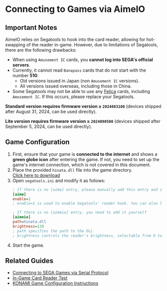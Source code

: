 # Connecting to Games via AimeIO

## Important Notes
AimeIO relies on Segatools to hook into the card reader, allowing for hot-swapping of the reader in-game. However, due to limitations of Segatools, there are the following drawbacks:
* When using `Amusement IC` cards, you **cannot log into SEGA's official servers**.
* Currently, it cannot read `Banapass` cards that do not start with the number **510**:
  * Old versions issued in Japan (non `Amusement IC` versions).
  * All versions issued overseas, including those in China.
* Some Segatools may not be able to use any [Felica](https://zh.wikipedia.org/wiki/FeliCa) cards, including `Amusement IC`. If this occurs, please replace your Segatools.

**Standard version requires firmware version ≥ `2024083100`** (devices shipped after August 31, 2024, can be used directly).

**Lite version requires firmware version ≥ `2024090500`** (devices shipped after September 5, 2024, can be used directly).

## Game Configuration
1. First, ensure that your game is **connected to the internet** and shows a **green globe icon** after entering the game. If not, you need to set up the game's internet connection, which is not covered in this document.
2. Place the provided `hinata.dll` file into the game directory.  
   [Click here to download](https://github.com/nerimoe/HINATA-release/releases/download/HINATA-2024090500/hinata.dll)
3. Open `segatools.ini` and modify it as follows:
   ```ini
   ; If there is no [aime] entry, please manually add this entry and its content
   [aime]
   enable=1
   ; enable=1 is used to enable Segatools' reader hook. You can also leave it blank, as it is enabled by default.

   ; If there is no [aimeio] entry, you need to add it yourself
   [aimeio]
   path=hinata.dll
   brightness=128
   ; path specifies the path to the DLL
   ; brightness controls the reader's brightness, selectable from 0 to 255. If not specified, the default is 128.
   ```
4. Start the game.

## Related Guides
* [Connecting to SEGA Games via Serial Protocol](serial.md)
* [In-Game Card Reader Test](in_game_test.md)
* [KONAMI Game Configuration Instructions](../KONAMI/index.md)